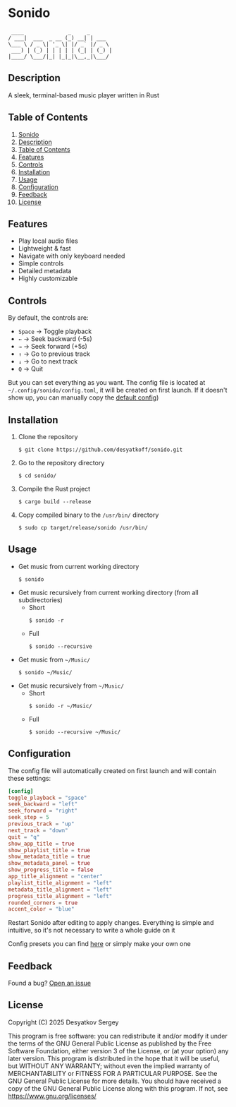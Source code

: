 # Sonido

```
 ____              _     _       
/ ___|  ___  _ __ (_) __| | ___  
\___ \ / _ \| '_ \| |/ _` |/ _ \ 
 ___) | (_) | | | | | (_| | (_) |
|____/ \___/|_| |_|_|\__,_|\___/
```


## Description

A sleek, terminal-based music player written in Rust


## Table of Contents

1. [Sonido](#sonido)
2. [Description](#description)
3. [Table of Contents](#table-of-contents)
4. [Features](#features)
5. [Controls](#controls)
6. [Installation](#installation)
7. [Usage](#usage)
8. [Configuration](#configuration)
9. [Feedback](#feedback)
10. [License](#license)


## Features

* Play local audio files
* Lightweight & fast
* Navigate with only keyboard needed
* Simple controls
* Detailed metadata
* Highly customizable


## Controls

By default, the controls are:

* `Space` -> Toggle playback
* `←` -> Seek backward (-5s)
* `→` -> Seek forward (+5s)
* `↑` -> Go to previous track
* `↓` -> Go to next track
* `Q` -> Quit

But you can set everything as you want. The config file is located at `~/.config/sonido/config.toml`, it will be created on first launch. If it doesn't show up, you can manually copy the [default config](assets/configs/default.toml))


## Installation

1. Clone the repository
    ```Shell
    $ git clone https://github.com/desyatkoff/sonido.git
    ```
2. Go to the repository directory
    ```Shell
    $ cd sonido/
    ```
3. Compile the Rust project
    ```Shell
    $ cargo build --release
    ```
4. Copy compiled binary to the `/usr/bin/` directory
    ```Shell
    $ sudo cp target/release/sonido /usr/bin/
    ```


## Usage

* Get music from current working directory
    ```Shell
    $ sonido
    ```
* Get music recursively from current working directory (from all subdirectories)
    + Short
        ```Shell
        $ sonido -r
        ```
    + Full
        ```Shell
        $ sonido --recursive
        ```
* Get music from `~/Music/`
    ```Shell
    $ sonido ~/Music/
    ```
* Get music recursively from `~/Music/`
    + Short
        ```Shell
        $ sonido -r ~/Music/
        ```
    + Full
        ```Shell
        $ sonido --recursive ~/Music/
        ```


## Configuration

The config file will automatically created on first launch and will contain these settings:

```TOML
[config]
toggle_playback = "space"
seek_backward = "left"
seek_forward = "right"
seek_step = 5
previous_track = "up"
next_track = "down"
quit = "q"
show_app_title = true
show_playlist_title = true
show_metadata_title = true
show_metadata_panel = true
show_progress_title = false
app_title_alignment = "center"
playlist_title_alignment = "left"
metadata_title_alignment = "left"
progress_title_alignment = "left"
rounded_corners = true
accent_color = "blue"
```

Restart Sonido after editing to apply changes. Everything is simple and intuitive, so it's not necessary to write a whole guide on it

Config presets you can find [here](assets/configs/) or simply make your own one


## Feedback  

Found a bug? [Open an issue](https://github.com/desyatkoff/sonido/issues/new)


## License

Copyright (C) 2025 Desyatkov Sergey

This program is free software: you can redistribute it and/or modify it under the terms of the GNU General Public License as published by the Free Software Foundation, either version 3 of the License, or (at your option) any later version. This program is distributed in the hope that it will be useful, but WITHOUT ANY WARRANTY; without even the implied warranty of MERCHANTABILITY or FITNESS FOR A PARTICULAR PURPOSE. See the GNU General Public License for more details. You should have received a copy of the GNU General Public License along with this program. If not, see <https://www.gnu.org/licenses/>
